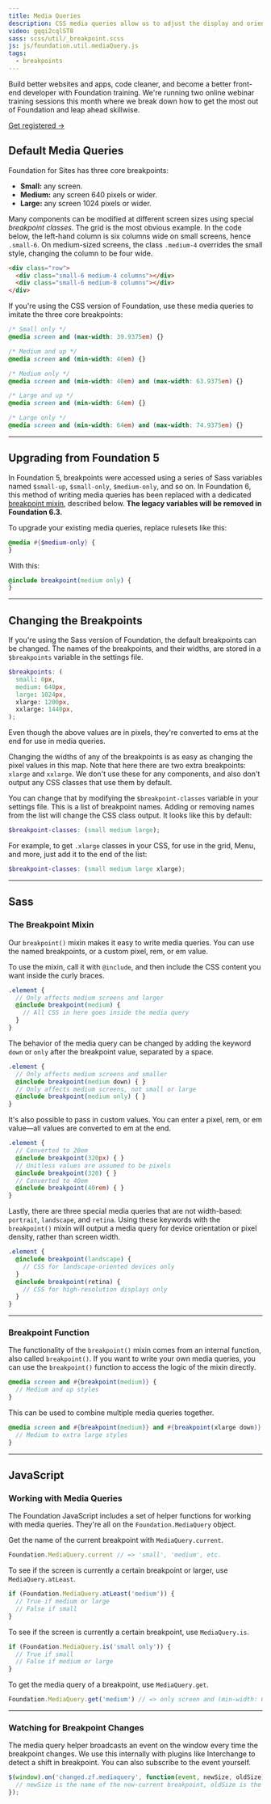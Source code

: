 ```yaml
---
title: Media Queries
description: CSS media queries allow us to adjust the display and orientation of content at different screen sizes.
video: gqqi2cqlST8
sass: scss/util/_breakpoint.scss
js: js/foundation.util.mediaQuery.js
tags:
  - breakpoints
---
```


<div class="callout training-callout">
  <p>Build better websites and apps, code cleaner, and become a better front-end developer with Foundation training. We're running two online webinar training sessions this month where we break down how to get the most out of Foundation and leap ahead skillwise.</p>
  <a href="http://zurb.com/university/courses" target="_blank"> Get registered →</a>
</div>

## Default Media Queries

Foundation for Sites has three core breakpoints:

- **Small:** any screen.
- **Medium:** any screen 640 pixels or wider.
- **Large:** any screen 1024 pixels or wider.

Many components can be modified at different screen sizes using special *breakpoint classes*. The grid is the most obvious example. In the code below, the left-hand column is six columns wide on small screens, hence `.small-6`. On medium-sized screens, the class `.medium-4` overrides the small style, changing the column to be four wide.

```html
<div class="row">
  <div class="small-6 medium-4 columns"></div>
  <div class="small-6 medium-8 columns"></div>
</div>
```

If you're using the CSS version of Foundation, use these media queries to imitate the three core breakpoints:

```css
/* Small only */
@media screen and (max-width: 39.9375em) {}

/* Medium and up */
@media screen and (min-width: 40em) {}

/* Medium only */
@media screen and (min-width: 40em) and (max-width: 63.9375em) {}

/* Large and up */
@media screen and (min-width: 64em) {}

/* Large only */
@media screen and (min-width: 64em) and (max-width: 74.9375em) {}
```

---

## Upgrading from Foundation 5

In Foundation 5, breakpoints were accessed using a series of Sass variables named `$small-up`, `$small-only`, `$medium-only`, and so on. In Foundation 6, this method of writing media queries has been replaced with a dedicated [breakpoint mixin](#the-breakpoint-mixin), described below. **The legacy variables will be removed in Foundation 6.3.**

To upgrade your existing media queries, replace rulesets like this:

```scss
@media #{$medium-only} {
}
```

With this:

```scss
@include breakpoint(medium only) {
}
```

---

## Changing the Breakpoints

If you're using the Sass version of Foundation, the default breakpoints can be changed. The names of the breakpoints, and their widths, are stored in a `$breakpoints` variable in the settings file.

```scss
$breakpoints: (
  small: 0px,
  medium: 640px,
  large: 1024px,
  xlarge: 1200px,
  xxlarge: 1440px,
);
```

<div class="primary callout">
  <p>Even though the above values are in pixels, they're converted to ems at the end for use in media queries.</p>
</div>

Changing the widths of any of the breakpoints is as easy as changing the pixel values in this map. Note that here there are two extra breakpoints: `xlarge` and `xxlarge`. We don't use these for any components, and also don't output any CSS classes that use them by default.

You can change that by modifying the `$breakpoint-classes` variable in your settings file. This is a list of breakpoint names. Adding or removing names from the list will change the CSS class output. It looks like this by default:

```scss
$breakpoint-classes: (small medium large);
```

For example, to get `.xlarge` classes in your CSS, for use in the grid, Menu, and more, just add it to the end of the list:

```scss
$breakpoint-classes: (small medium large xlarge);
```

---

## Sass

### The Breakpoint Mixin

Our `breakpoint()` mixin makes it easy to write media queries. You can use the named breakpoints, or a custom pixel, rem, or em value.

To use the mixin, call it with `@include`, and then include the CSS content you want inside the curly braces.

```scss
.element {
  // Only affects medium screens and larger
  @include breakpoint(medium) {
    // All CSS in here goes inside the media query
  }
}
```

The behavior of the media query can be changed by adding the keyword `down` or `only` after the breakpoint value, separated by a space.

```scss
.element {
  // Only affects medium screens and smaller
  @include breakpoint(medium down) { }
  // Only affects medium screens, not small or large
  @include breakpoint(medium only) { }
}
```

It's also possible to pass in custom values. You can enter a pixel, rem, or em value&mdash;all values are converted to em at the end.

```scss
.element {
  // Converted to 20em
  @include breakpoint(320px) { }
  // Unitless values are assumed to be pixels
  @include breakpoint(320) { }
  // Converted to 40em
  @include breakpoint(40rem) { }
}
```

Lastly, there are three special media queries that are not width-based: `portrait`, `landscape`, and `retina`. Using these keywords with the `breakpoint()` mixin will output a media query for device orientation or pixel density, rather than screen width.

```scss
.element {
  @include breakpoint(landscape) {
    // CSS for landscape-oriented devices only
  }
  @include breakpoint(retina) {
    // CSS for high-resolution displays only
  }
}
```

---

### Breakpoint Function

The functionality of the `breakpoint()` mixin comes from an internal function, also called `breakpoint()`. If you want to write your own media queries, you can use the `breakpoint()` function to access the logic of the mixin directly.

```scss
@media screen and #{breakpoint(medium)} {
  // Medium and up styles
}
```

This can be used to combine multiple media queries together.

```scss
@media screen and #{breakpoint(medium)} and #{breakpoint(xlarge down)} {
  // Medium to extra large styles
}
```

---

## JavaScript

### Working with Media Queries

The Foundation JavaScript includes a set of helper functions for working with media queries. They're all on the `Foundation.MediaQuery` object.

Get the name of the current breakpoint with `MediaQuery.current`.

```js
Foundation.MediaQuery.current // => 'small', 'medium', etc.
```

To see if the screen is currently a certain breakpoint or larger, use `MediaQuery.atLeast`.

```js
if (Foundation.MediaQuery.atLeast('medium')) {
  // True if medium or large
  // False if small
}
```

To see if the screen is currently a certain breakpoint, use `MediaQuery.is`.

```js
if (Foundation.MediaQuery.is('small only')) {
  // True if small
  // False if medium or large
}
```

To get the media query of a breakpoint, use `MediaQuery.get`.

```js
Foundation.MediaQuery.get('medium') // => only screen and (min-width: 640px)
```

---

### Watching for Breakpoint Changes

The media query helper broadcasts an event on the window every time the breakpoint changes. We use this internally with plugins like Interchange to detect a shift in breakpoint. You can also subscribe to the event yourself.

```js
$(window).on('changed.zf.mediaquery', function(event, newSize, oldSize) {
  // newSize is the name of the now-current breakpoint, oldSize is the previous breakpoint
});
```
